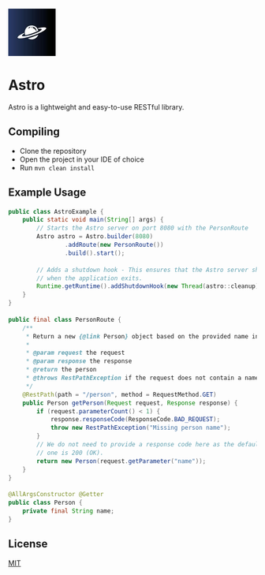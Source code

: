![Astro](https://raw.githubusercontent.com/Rainnny7/Astro/master/assets/logo.jpg)
# Astro
Astro is a lightweight and easy-to-use RESTful library.

## Compiling
- Clone the repository
- Open the project in your IDE of choice
- Run `mvn clean install`

## Example Usage
```java
public class AstroExample {
    public static void main(String[] args) {
        // Starts the Astro server on port 8080 with the PersonRoute
        Astro astro = Astro.builder(8080)
                .addRoute(new PersonRoute())
                .build().start();

        // Adds a shutdown hook - This ensures that the Astro server shuts down correctly
        // when the application exits.
        Runtime.getRuntime().addShutdownHook(new Thread(astro::cleanup));
    }
}

public final class PersonRoute {
    /**
     * Return a new {@link Person} object based on the provided name in the request.
     *
     * @param request the request
     * @param response the response
     * @return the person
     * @throws RestPathException if the request does not contain a name
     */
    @RestPath(path = "/person", method = RequestMethod.GET)
    public Person getPerson(Request request, Response response) {
        if (request.parameterCount() < 1) {
            response.responseCode(ResponseCode.BAD_REQUEST);
            throw new RestPathException("Missing person name");
        }
        // We do not need to provide a response code here as the default
        // one is 200 (OK).
        return new Person(request.getParameter("name"));
    }
}

@AllArgsConstructor @Getter
public class Person {
    private final String name;
}
```

## License
[MIT](https://choosealicense.com/licenses/mit/)